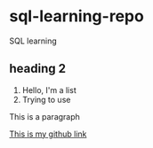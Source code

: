 # sql-learning-repo
SQL learning


## heading 2

1. Hello, I'm a list
2. Trying to use

This is a paragraph

[This is my github link](https://github.com/bhargavi-pasam5/sql-learning-repo)
